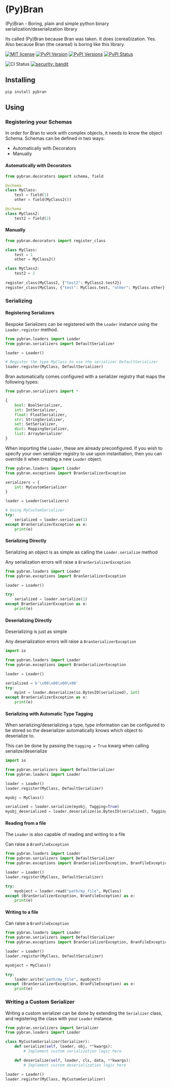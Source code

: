 # (Py)Bran

(Py)Bran - Boring, plain and simple python binary serialization/deserialization library

Its called (Py)Bran because Bran was taken. It does (cereal)ization. Yes. Also because Bran (the ceareal) is boring like
this library.

[![MIT license](https://img.shields.io/badge/License-MIT-blue.svg)](https://lbesson.mit-license.org/)
[![PyPI Version](https://img.shields.io/pypi/v/pybran.svg)](https://pypi.python.org/pypi/pybran/)
[![PyPI Versions](https://img.shields.io/pypi/pyversions/pybran.svg)](https://pypi.python.org/pypi/pybran/)
[![PyPI Status](https://img.shields.io/pypi/status/pybran.svg)](https://pypi.python.org/pypi/pybran/)

![CI Status](https://github.com/nannafudge/bran/actions/workflows/ci.yml/badge.svg)
[![security: bandit](https://img.shields.io/badge/security-bandit-yellow.svg)](https://github.com/PyCQA/bandit)

## Installing

```
pip install pybran
```

## Using

### Registering your Schemas

In order for Bran to work with complex objects, it needs to know the object Schema.
Schemas can be defined in two ways:
- Automatically with Decorators
- Manually

#### Automatically with Decorators
```python
from pybran.decorators import schema, field

@schema
class MyClass:
    test = field(1)
    other = field(MyClass2())

@schema
class MyClass2:
    test2 = field(2)
```

#### Manually
```python
from pybran.decorators import register_class

class MyClass:
    test = 1
    other = MyClass2()

class MyClass2:
    test2 = 2
    
register_class(MyClass2, {"test2": MyClass2.test2})
register_class(MyClass, {"test": MyClass.test, "other": MyClass.other})
```

### Serializing

#### Registering Serializers

Bespoke Serializers can be registered with the `Loader` instance using the `Loader.register` method.

```python
from pybran.loaders import Loader
from pybran.serializers import DefaultSerializer

loader = Loader()

# Register the type MyClass to use the serializer DefaultSerializer 
loader.register(MyClass, DefaultSerializer)
```

Bran automatically comes configured with a serializer registry that maps the following types:

```python
from pybran.serializers import *

{
    bool: BoolSerializer,
    int: IntSerializer,
    float: FloatSerializer,
    str: StringSerializer,
    set: SetSerializer,
    dict: MappingSerializer,
    list: ArraySerializer
}
```

When importing the `Loader`, these are already preconfigured. If you wish to specify your own serializer registry to use
upon instantiation, then you can override it when creating a new `Loader` object.

```python
from pybran.loaders import Loader
from pybran.exceptions import BranSerializerException

serializers = {
    int: MyCustomSerializer
}

loader = Loader(serializers)

# Using MyCustomSerializer
try:
    serialized = loader.serialize(1)
except BranSerializerException as e:
    print(e)
```


#### Serializing Directly

Serializing an object is as simple as calling the `Loader.serialize` method

Any serialization errors will raise a `BranSerializerException`

```python
from pybran.loaders import Loader
from pybran.exceptions import BranSerializerException

loader = Loader()

try:
    serialized = loader.serialize(1)
except BranSerializerException as e:
    print(e)
```

#### Deserializing Directly

Deserializing is just as simple

Any deserialization errors will raise a `BranSerializerException`


```python
import io

from pybran.loaders import Loader
from pybran.exceptions import BranSerializerException

loader = Loader()

serialized = b'\x00\x00\x00\x00'
try:
    myint = loader.deserialize(io.BytesIO(serialized), int)
except BranSerializerException as e:
    print(e)
```

#### Serializing with Automatic Type Tagging

When serializing/deserializing a type, type information can be configured to be stored so the deserializer
automatically knows which object to deserialize to.

This can be done by passing the `tagging = True` kwarg when calling serialize/deserialize

```python
import io

from pybran.serializers import DefaultSerializer
from pybran.loaders import Loader

loader = Loader()
loader.register(MyClass, DefaultSerializer)

myobj = MyClass()

serialized = loader.serialize(myobj, Tagging=True)
myobj_deserialized = loader.deserialize(io.BytesIO(serialized), Tagging=True)
```

#### Reading from a file

The `Loader` is also capable of reading and writing to a file

Can raise a `BranFileException`


```python
from pybran.loaders import Loader
from pybran.serializers import DefaultSerializer
from pybran.exceptions import BranSerializerException, BranFileException

loader = Loader()
loader.register(MyClass, DefaultSerializer)

try:
    myobject = loader.read("path/my_file", MyClass)
except (BranSerializerException, BranFileException) as e:
    print(e)
```

#### Writing to a file

Can raise a `BranFileException`

```python
from pybran.loaders import Loader
from pybran.serializers import DefaultSerializer
from pybran.exceptions import BranSerializerException, BranFileException

loader = Loader()
loader.register(MyClass, DefaultSerializer)

myobject = MyClass()

try:
    loader.write("path/my_file", myobject)
except (BranSerializerException, BranFileException) as e:
    print(e)
```

### Writing a Custom Serializer

Writing a custom serializer can be done by extending the `Serializer` class, and registering the class
with your `Loader` instance.

```python
from pybran.serializers import Serializer
from pybran.loaders import Loader

class MyCustomSerializer(Serializer):
    def serialize(self, loader, obj, **kwargs):
        # Implement custom serialization logic here

    def deserialize(self, loader, cls, data, **kwargs):
        # Implement custom deserialization logic here

loader = Loader()
loader.register(MyClass, MyCustomSerializer)
```